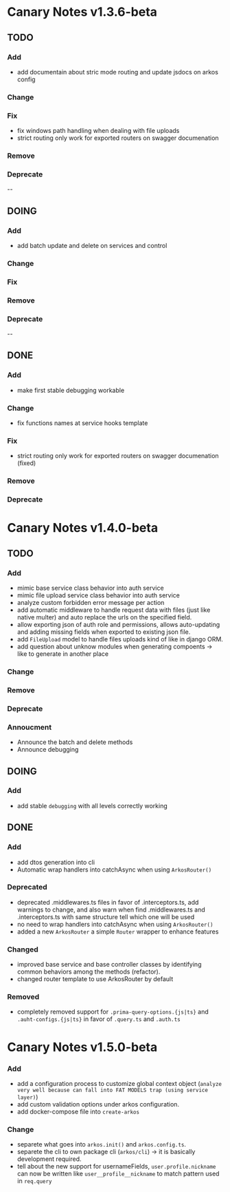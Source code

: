 # Canary Notes v1.3.6-beta

## TODO

### Add

- add documentain about stric mode routing and update jsdocs on arkos config

### Change

### Fix

- fix windows path handling when dealing with file uploads
- strict routing only work for exported routers on swagger documenation

### Remove

### Deprecate

--

## DOING

### Add

- add batch update and delete on services and control

### Change

### Fix

### Remove

### Deprecate

--

## DONE

### Add

- make first stable debugging workable

### Change

- fix functions names at service hooks template

### Fix

- strict routing only work for exported routers on swagger documenation (fixed)

### Remove

### Deprecate

# Canary Notes v1.4.0-beta

## TODO

### Add

- mimic base service class behavior into auth service
- mimic file upload service class behavior into auth service
- analyze custom forbidden error message per action
- add automatic middleware to handle request data with files (just like native multer) and auto replace the urls on the specified field.
- allow exporting json of auth role and permissions, allows auto-updating and adding missing fields when exported to existing json file.
- add `FileUpload` model to handle files uploads kind of like in django ORM.
- add question about unknow modules when generating compoents -> like to generate in another place

### Change

### Remove

### Deprecate

### Annoucment

- Announce the batch and delete methods
- Announce debugging

## DOING

### Add

- add stable `debugging` with all levels correctly working

## DONE

### Add

- add dtos generation into cli
- Automatic wrap handlers into catchAsync when using `ArkosRouter()`

### Deprecated

- deprecated .middlewares.ts files in favor of .interceptors.ts, add warnings to change, and also warn when find .middlewares.ts and .interceptors.ts with same structure tell which one will be used
- no need to wrap handlers into catchAsync when using `ArkosRouter()`
- added a new `ArkosRouter` a simple `Router` wrapper to enhance features

### Changed

- improved base service and base controller classes by identifying common behaviors among the methods (refactor).
- changed router template to use ArkosRouter by default

### Removed

- completely removed support for `.prima-query-options.{js|ts}` and `.auht-configs.{js|ts}` in favor of `.query.ts` and `.auth.ts`

# Canary Notes v1.5.0-beta

### Add

- add a configuration process to customize global context object (`analyze very well because can fall into FAT MODELS trap (using service layer)`)
- add custom validation options under arkos configuration.
- add docker-compose file into `create-arkos`

### Change

- separete what goes into `arkos.init()` and `arkos.config.ts`.
- separete the cli to own package cli (`arkos/cli`) -> it is basically development required.
- tell about the new support for usernameFields, `user.profile.nickname` can now be written like `user__profile__nickname` to match pattern used in `req.query`
